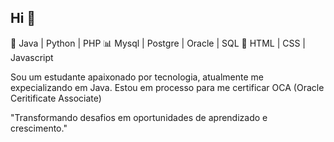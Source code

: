 ## Hi 👋

🚀 Java | Python | PHP 
📊 Mysql | Postgre | Oracle | SQL
🎨 HTML | CSS | Javascript

Sou um estudante apaixonado por tecnologia, atualmente me expecializando em Java. Estou em processo para me certificar OCA (Oracle Ceritificate Associate)

"Transformando desafios em oportunidades de aprendizado e crescimento."
